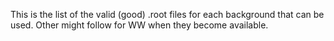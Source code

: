 This is the list of the valid (good) .root files
for each background that can be used. Other might
follow for WW when they become available. 
